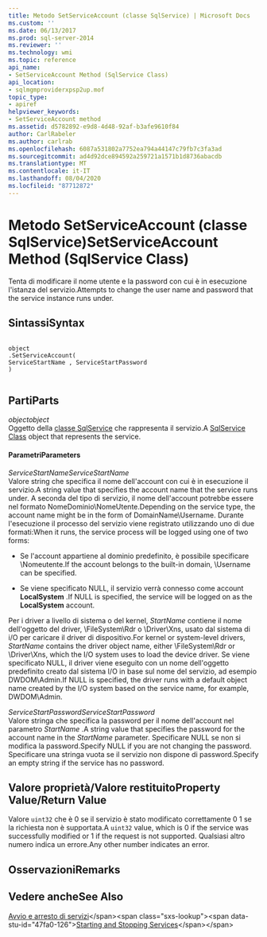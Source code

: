```yaml
---
title: Metodo SetServiceAccount (classe SqlService) | Microsoft Docs
ms.custom: ''
ms.date: 06/13/2017
ms.prod: sql-server-2014
ms.reviewer: ''
ms.technology: wmi
ms.topic: reference
api_name:
- SetServiceAccount Method (SqlService Class)
api_location:
- sqlmgmproviderxpsp2up.mof
topic_type:
- apiref
helpviewer_keywords:
- SetServiceAccount method
ms.assetid: d5782892-e9d8-4d48-92af-b3afe9610f84
author: CarlRabeler
ms.author: carlrab
ms.openlocfilehash: 6087a531802a7752ea794a44147c79fb7c3fa3ad
ms.sourcegitcommit: ad4d92dce894592a259721a1571b1d8736abacdb
ms.translationtype: MT
ms.contentlocale: it-IT
ms.lasthandoff: 08/04/2020
ms.locfileid: "87712872"
---
```

# <a name="setserviceaccount-method-sqlservice-class"></a><span data-ttu-id="47fa0-102">Metodo SetServiceAccount (classe SqlService)</span><span class="sxs-lookup"><span data-stu-id="47fa0-102">SetServiceAccount Method (SqlService Class)</span></span>
  <span data-ttu-id="47fa0-103">Tenta di modificare il nome utente e la password con cui è in esecuzione l'istanza del servizio.</span><span class="sxs-lookup"><span data-stu-id="47fa0-103">Attempts to change the user name and password that the service instance runs under.</span></span>  
  
## <a name="syntax"></a><span data-ttu-id="47fa0-104">Sintassi</span><span class="sxs-lookup"><span data-stu-id="47fa0-104">Syntax</span></span>  
  
```  
  
object  
.SetServiceAccount(  
ServiceStartName , ServiceStartPassword  
)  
  
```  
  
## <a name="parts"></a><span data-ttu-id="47fa0-105">Parti</span><span class="sxs-lookup"><span data-stu-id="47fa0-105">Parts</span></span>  
 <span data-ttu-id="47fa0-106">*object*</span><span class="sxs-lookup"><span data-stu-id="47fa0-106">*object*</span></span>  
 <span data-ttu-id="47fa0-107">Oggetto della [classe SqlService](sqlservice-class.md) che rappresenta il servizio.</span><span class="sxs-lookup"><span data-stu-id="47fa0-107">A [SqlService Class](sqlservice-class.md) object that represents the service.</span></span>  
  
#### <a name="parameters"></a><span data-ttu-id="47fa0-108">Parametri</span><span class="sxs-lookup"><span data-stu-id="47fa0-108">Parameters</span></span>  
 <span data-ttu-id="47fa0-109">*ServiceStartName*</span><span class="sxs-lookup"><span data-stu-id="47fa0-109">*ServiceStartName*</span></span>  
 <span data-ttu-id="47fa0-110">Valore string che specifica il nome dell'account con cui è in esecuzione il servizio.</span><span class="sxs-lookup"><span data-stu-id="47fa0-110">A string value that specifies the account name that the service runs under.</span></span> <span data-ttu-id="47fa0-111">A seconda del tipo di servizio, il nome dell'account potrebbe essere nel formato NomeDominio\NomeUtente.</span><span class="sxs-lookup"><span data-stu-id="47fa0-111">Depending on the service type, the account name might be in the form of DomainName\Username.</span></span> <span data-ttu-id="47fa0-112">Durante l'esecuzione il processo del servizio viene registrato utilizzando uno di due formati:</span><span class="sxs-lookup"><span data-stu-id="47fa0-112">When it runs, the service process will be logged using one of two forms:</span></span>  
  
-   <span data-ttu-id="47fa0-113">Se l'account appartiene al dominio predefinito, è possibile specificare \Nomeutente.</span><span class="sxs-lookup"><span data-stu-id="47fa0-113">If the account belongs to the built-in domain, \Username can be specified.</span></span>  
  
-   <span data-ttu-id="47fa0-114">Se viene specificato NULL, il servizio verrà connesso come account **LocalSystem** .</span><span class="sxs-lookup"><span data-stu-id="47fa0-114">If NULL is specified, the service will be logged on as the **LocalSystem** account.</span></span>  
  
 <span data-ttu-id="47fa0-115">Per i driver a livello di sistema o del kernel, *StartName* contiene il nome dell'oggetto del driver, \FileSystem\Rdr o \Driver\Xns, usato dal sistema di i/O per caricare il driver di dispositivo.</span><span class="sxs-lookup"><span data-stu-id="47fa0-115">For kernel or system-level drivers, *StartName* contains the driver object name, either \FileSystem\Rdr or \Driver\Xns, which the I/O system uses to load the device driver.</span></span> <span data-ttu-id="47fa0-116">Se viene specificato NULL, il driver viene eseguito con un nome dell'oggetto predefinito creato dal sistema I/O in base sul nome del servizio, ad esempio DWDOM\Admin.</span><span class="sxs-lookup"><span data-stu-id="47fa0-116">If NULL is specified, the driver runs with a default object name created by the I/O system based on the service name, for example, DWDOM\Admin.</span></span>  
  
 <span data-ttu-id="47fa0-117">*ServiceStartPassword*</span><span class="sxs-lookup"><span data-stu-id="47fa0-117">*ServiceStartPassword*</span></span>  
 <span data-ttu-id="47fa0-118">Valore stringa che specifica la password per il nome dell'account nel parametro *StartName* .</span><span class="sxs-lookup"><span data-stu-id="47fa0-118">A string value that specifies the password for the account name in the *StartName* parameter.</span></span> <span data-ttu-id="47fa0-119">Specificare NULL se non si modifica la password.</span><span class="sxs-lookup"><span data-stu-id="47fa0-119">Specify NULL if you are not changing the password.</span></span> <span data-ttu-id="47fa0-120">Specificare una stringa vuota se il servizio non dispone di password.</span><span class="sxs-lookup"><span data-stu-id="47fa0-120">Specify an empty string if the service has no password.</span></span>  
  
## <a name="property-valuereturn-value"></a><span data-ttu-id="47fa0-121">Valore proprietà/Valore restituito</span><span class="sxs-lookup"><span data-stu-id="47fa0-121">Property Value/Return Value</span></span>  
 <span data-ttu-id="47fa0-122">Valore `uint32` che è 0 se il servizio è stato modificato correttamente 0 1 se la richiesta non è supportata.</span><span class="sxs-lookup"><span data-stu-id="47fa0-122">A `uint32` value, which is 0 if the service was successfully modified or 1 if the request is not supported.</span></span> <span data-ttu-id="47fa0-123">Qualsiasi altro numero indica un errore.</span><span class="sxs-lookup"><span data-stu-id="47fa0-123">Any other number indicates an error.</span></span>  
  
## <a name="remarks"></a><span data-ttu-id="47fa0-124">Osservazioni</span><span class="sxs-lookup"><span data-stu-id="47fa0-124">Remarks</span></span>  
  
## <a name="see-also"></a><span data-ttu-id="47fa0-125">Vedere anche</span><span class="sxs-lookup"><span data-stu-id="47fa0-125">See Also</span></span>  
 <span data-ttu-id="47fa0-126">[Avvio e arresto di servizi](https://technet.microsoft.com/library/ms174886\(v=sql.105\).aspx)</span><span class="sxs-lookup"><span data-stu-id="47fa0-126">[Starting and Stopping Services](https://technet.microsoft.com/library/ms174886\(v=sql.105\).aspx)</span></span>  
  
  
